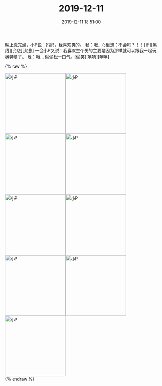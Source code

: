 ﻿---
title: "2019-12-11"
date: 2019-12-11 18:51:00
tags: 文字
categories: 妈妈
---
晚上洗完澡，小P说：妈妈，我喜欢男的。
我：哦…心里想：不会吧？！！[汗][黑线][允悲][允悲]
一会小P又说：我喜欢生个男的主要是因为那样就可以跟我一起玩奥特曼了。
我：哦…
偷偷松一口气。[偷笑][嘻嘻][嘻嘻]

{% raw %}
<div style="width:500 px">
<div style="float:left; width:100 px"><img src="/images/WeChat Image_20200212102927.jpg" width="200" alt="小P"></div>
<div style="float:left; width:100 px"><img src="/images/WeChat Image_20200212102936.jpg" width="200" alt="小P"></div>
<div style="float:left; width:100 px"><img src="/images/WeChat Image_20200212102946.jpg" width="200" alt="小P"></div>
<div style="float:left; width:100 px"><img src="/images/WeChat Image_20200212102956.jpg" width="200" alt="小P"></div>
<div style="float:left; width:100 px"><img src="/images/WeChat Image_20200212103005.jpg" width="200" alt="小P"></div>
<div style="float:left; width:100 px"><img src="/images/WeChat Image_20200212103015.jpg" width="200" alt="小P"></div>
<div style="float:left; width:100 px"><img src="/images/WeChat Image_20200212103025.jpg" width="200" alt="小P"></div>
<div style="float:left; width:100 px"><img src="/images/WeChat Image_20200212103034.jpg" width="200" alt="小P"></div>
<div style="float:left; width:100 px"><img src="/images/WeChat Image_20200212103043.jpg" width="200" alt="小P"></div>
<div style="clear:both"></div>
</div>
{% endraw %}